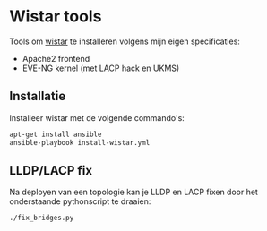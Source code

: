 # Wistar tools
Tools om [wistar](https://github.com/Juniper/wistar/) te installeren volgens mijn eigen specificaties:
* Apache2 frontend
* EVE-NG kernel (met LACP hack en UKMS)

## Installatie
Installeer wistar met de volgende commando's:

```bash
apt-get install ansible
ansible-playbook install-wistar.yml
```

## LLDP/LACP fix
Na deployen van een topologie kan je LLDP en LACP fixen door het onderstaande pythonscript te draaien:
```bash
./fix_bridges.py
```